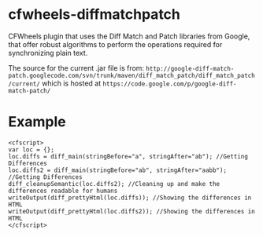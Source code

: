 cfwheels-diffmatchpatch
============

CFWheels plugin that uses the Diff Match and Patch libraries from Google, that offer robust algorithms to perform the operations required for synchronizing plain text.

The source for the current .jar file is from:
`http://google-diff-match-patch.googlecode.com/svn/trunk/maven/diff_match_patch/diff_match_patch/current/`
which is hosted at
`https://code.google.com/p/google-diff-match-patch/`


# Example
```CF
<cfscript>
var loc = {};
loc.diffs = diff_main(stringBefore="a", stringAfter="ab"); //Getting Differences
loc.diffs2 = diff_main(stringBefore="ab", stringAfter="aabb"); //Getting Differences
diff_cleanupSemantic(loc.diffs2); //Cleaning up and make the differences readable for humans
writeOutput(diff_prettyHtml(loc.diffs)); //Showing the differences in HTML
writeOutput(diff_prettyHtml(loc.diffs2)); //Showing the differences in HTML
</cfscript>
``` 